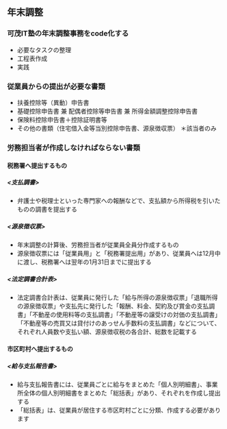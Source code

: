 ## 年末調整
### 可茂IT塾の年末調整事務をcode化する
- 必要なタスクの整理
- 工程表作成
- 実践
### 従業員からの提出が必要な書類
- 扶養控除等（異動）申告書
- 基礎控除申告書 兼 配偶者控除等申告書 兼 所得⾦額調整控除申告書
- 保険料控除申告書＋控除証明書等
- その他の書類（住宅借⼊⾦等当別控除申告書、源泉徴収票） ＊該当者のみ

### 労務担当者が作成しなければならない書類
#### 税務署へ提出するもの<br>
##### <⽀払調書><br>
- 弁護士や税理士といった専門家への報酬などで、支払額から所得税を引いたものの調書を提出する<br>
##### <源泉徴収票><br>  
- 年末調整の計算後、労務担当者が従業員全員分作成するもの
- 源泉徴収票には「従業員用」と「税務署提出用」があり、従業員へは12月中に渡し、税務署へは翌年の1月31日までに提出する
##### <法定調書合計表><br>
- 法定調書合計表は、従業員に発行した「給与所得の源泉徴収票」「退職所得の源泉徴収票」や支払先に発行した「報酬、料⾦、契約及び賞⾦の⽀払調書」「不動産の使⽤料等の⽀払調書」「不動産等の譲受けの対価の⽀払調書」「不動産等の売買⼜は貸付けのあっせん⼿数料の⽀払調書」などについて、それぞれ人員数や支払い額、源泉徴収税の各合計、総数を記載する
#### 市区町村へ提出するもの<br>
##### <給与⽀払報告書><br>
- 給与支払報告書には、従業員ごとに給与をまとめた「個⼈別明細書」、事業所全体の個⼈別明細書をまとめた「総括表」があり、それぞれを作成し提出する
- 「総括表」は、従業員が居住する市区町村ごとに分類、作成する必要があります


